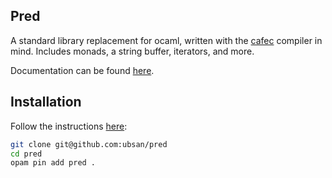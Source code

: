 Pred
---

A standard library replacement for ocaml,
written with the [cafec][cafec] compiler in mind.
Includes monads, a string buffer, iterators,
and more.

Documentation can be found [here][docs].

Installation
---

Follow the instructions [here][opam-pin]:

```bash
git clone git@github.com:ubsan/pred
cd pred
opam pin add pred .
```

[cafec]: https://www.github.com/ubsan/cafe-re
[docs]: https://ubsan.github.io/pred/pred/Pred
[opam-pin]: https://opam.ocaml.org/doc/Packaging.html
